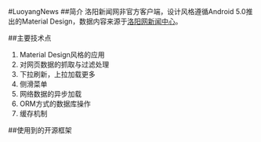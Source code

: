 
#LuoyangNews
##简介
洛阳新闻网非官方客户端，设计风格遵循Android 5.0推出的Material Design，数据内容来源于[洛阳网新闻中心][1]。

##主要技术点

 1. Material Design风格的应用
 2. 对网页数据的抓取与过滤处理
 3. 下拉刷新，上拉加载更多
 4. 侧滑菜单
 5. 网络数据的异步加载
 6. ORM方式的数据库操作
 7. 缓存机制

##使用到的开源框架


  [1]: http://news.lyd.com.cn/